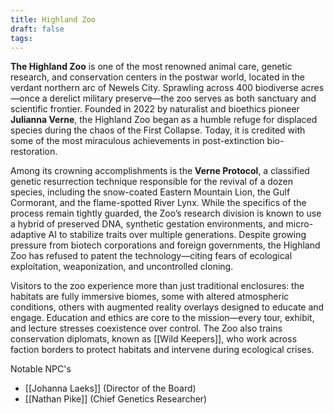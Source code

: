 ```yaml
---
title: Highland Zoo
draft: false
tags:
---
```

 
**The Highland Zoo** is one of the most renowned animal care, genetic research, and conservation centers in the postwar world, located in the verdant northern arc of Newels City. Sprawling across 400 biodiverse acres—once a derelict military preserve—the zoo serves as both sanctuary and scientific frontier. Founded in 2022 by naturalist and bioethics pioneer **Julianna Verne**, the Highland Zoo began as a humble refuge for displaced species during the chaos of the First Collapse. Today, it is credited with some of the most miraculous achievements in post-extinction bio-restoration.

Among its crowning accomplishments is the **Verne Protocol**, a classified genetic resurrection technique responsible for the revival of a dozen species, including the snow-coated Eastern Mountain Lion, the Gulf Cormorant, and the flame-spotted River Lynx. While the specifics of the process remain tightly guarded, the Zoo’s research division is known to use a hybrid of preserved DNA, synthetic gestation environments, and micro-adaptive AI to stabilize traits over multiple generations. Despite growing pressure from biotech corporations and foreign governments, the Highland Zoo has refused to patent the technology—citing fears of ecological exploitation, weaponization, and uncontrolled cloning.

Visitors to the zoo experience more than just traditional enclosures: the habitats are fully immersive biomes, some with altered atmospheric conditions, others with augmented reality overlays designed to educate and engage. Education and ethics are core to the mission—every tour, exhibit, and lecture stresses coexistence over control. The Zoo also trains conservation diplomats, known as [[Wild Keepers]], who work across faction borders to protect habitats and intervene during ecological crises.


Notable NPC's 

- [[Johanna Laeks]] (Director of the Board)
- [[Nathan Pike]] (Chief Genetics Researcher)